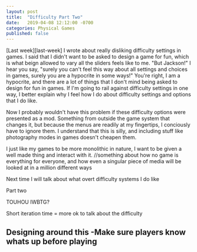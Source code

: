 ```yaml
---
layout: post
title:  "Difficulty Part Two"
date:   2019-04-08 12:12:00 -0700
categories: Physical Games
published: false
---
```


[Last week][last-week] I wrote about really disliking difficulty settings in games. I said that I didn't want to be asked to design a game for fun, which is what beign allowed to vary all the sliders feels like to me. "But Jackson!" I hear you say, "surely you can't feel this way about all settings and choices in games, surely you are a hypocrite in some ways!" You're right, I am a hypocrite, and there are a lot of things that I don't mind being asked to design for fun in games. If I'm going to rail against difficulty settings in one way, I better explain why I feel how I do about difficulty settings and options that I do like.






Now I probably wouldn't have this problem if these difficulty options were presented as a mod. Something from outside the game system that changes it, but because the menus are readily at my fingertips, I conciously have to ignore them.
I understand that this is silly, and including stuff like photography modes in games doesn't cheapen them. 

I just like my games to be more monolithic in nature, I want to be given a well made thing and interact with it. 
//something about how no game is everything for everyone, and how even a singular piece of media will be looked at in a million different ways



Next time I will talk about what overt difficulty systems I do like

Part two






TOUHOU
IWBTG?

Short iteration time = more ok to talk about the difficulty


Designing around this
-Make sure players know whats up before playing
-